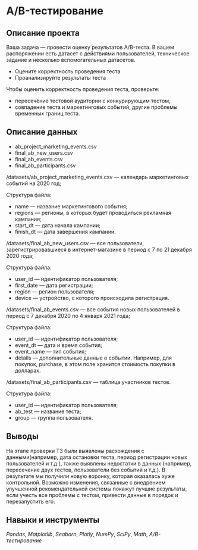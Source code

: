 # A/B-тестирование

## Описание проекта

Ваша задача — провести оценку результатов A/B-теста. В вашем распоряжении есть датасет с действиями пользователей, техническое задание и несколько вспомогательных датасетов.

- Оцените корректность проведения теста
- Проанализируйте результаты теста

Чтобы оценить корректность проведения теста, проверьте:

- пересечение тестовой аудитории с конкурирующим тестом,
- совпадение теста и маркетинговых событий, другие проблемы временных границ теста.


## Описание данных

- ab_project_marketing_events.csv
- final_ab_new_users.csv
- final_ab_events.csv
- final_ab_participants.csv

/datasets/ab_project_marketing_events.csv — календарь маркетинговых событий на 2020 год;

Структура файла:  
- name — название маркетингового события;
- regions — регионы, в которых будет проводиться рекламная кампания;
- start_dt — дата начала кампании;
- finish_dt — дата завершения кампании.

/datasets/final_ab_new_users.csv — все пользователи, зарегистрировавшиеся в интернет-магазине в период с 7 по 21 декабря 2020 года;

Структура файла:
- user_id — идентификатор пользователя;
- first_date — дата регистрации;
- region — регион пользователя;
- device — устройство, с которого происходила регистрация.

/datasets/final_ab_events.csv — все события новых пользователей в период с 7 декабря 2020 по 4 января 2021 года;

Структура файла:
- user_id — идентификатор пользователя;
- event_dt — дата и время события;
- event_name — тип события;
- details — дополнительные данные о событии. Например, для покупок, purchase, в этом поле хранится стоимость покупки в долларах.

/datasets/final_ab_participants.csv — таблица участников тестов.

Структура файла:
- user_id — идентификатор пользователя;
- ab_test — название теста;
- group — группа пользователя.


## Выводы

На этапе проверки ТЗ были выявлены расхождения с данными(например, дата остановки теста, период регистрации новых пользователей и т.д.), также выявлены недостатки в данных (например, пересечение двух тестов, пользователи без событий и т.д.). В результате мы получили новую воронку, которая оказалась хуже контрольной. Возможно изменения, связанные с внедрением улучшенной рекомендательной системы покажут лучшие результаты, если учесть все проблемы с тестом, привести данные в порядок и перезапустить его.

## Навыки и инструменты
*Pandas*, *Matplotlib*, *Seaborn*, *Plotly*, *NumPy*, *SciPy*, *Math*, *A/B-тестирование*

